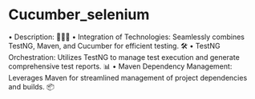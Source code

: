 # Cucumber_selenium
• Description: 🥒🧪✨ • Integration of Technologies: Seamlessly combines TestNG, Maven, and Cucumber for efficient testing. 🛠️ • TestNG Orchestration: Utilizes TestNG to manage test execution and generate comprehensive test reports. 📊 • Maven Dependency Management: Leverages Maven for streamlined management of project dependencies and builds. 📦 
